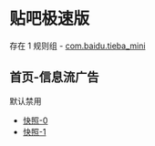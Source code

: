 # 贴吧极速版

存在 1 规则组 - [com.baidu.tieba_mini](/src/apps/com.baidu.tieba_mini.ts)

## 首页-信息流广告

默认禁用

- [快照-0](https://i.gkd.li/import/12905039)
- [快照-1](https://i.gkd.li/import/12904633)
